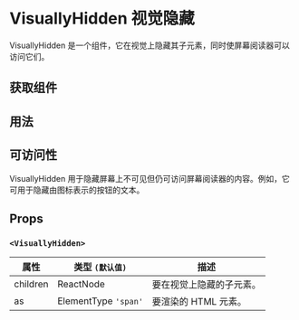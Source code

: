# VisuallyHidden 视觉隐藏

VisuallyHidden 是一个组件，它在视觉上隐藏其子元素，同时使屏幕阅读器可以访问它们。

## 获取组件

<!--{include:<import-guide>}-->

## 用法

<!--{include:`usage.md`}-->

## 可访问性

VisuallyHidden 用于隐藏屏幕上不可见但仍可访问屏幕阅读器的内容。例如，它可用于隐藏由图标表示的按钮的文本。

## Props

### `<VisuallyHidden>`

| 属性     | 类型 `(默认值)`      | 描述                     |
| -------- | -------------------- | ------------------------ |
| children | ReactNode            | 要在视觉上隐藏的子元素。 |
| as       | ElementType `'span'` | 要渲染的 HTML 元素。     |
